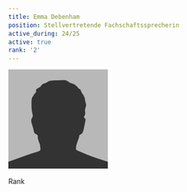 ```yaml
---
title: Emma Debenham
position: Stellvertretende Fachschaftssprecherin
active_during: 24/25
active: true
rank: '2'
---
```

![Emma Debenham](/assets/images/bio-photo.jpg)

Rank